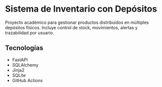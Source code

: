# Sistema de Inventario con Depósitos

Proyecto académico para gestionar productos distribuidos en múltiples depósitos físicos. Incluye control de stock, movimientos, alertas y trazabilidad por usuario.

## Tecnologías

- FastAPI
- SQLAlchemy
- Jinja2
- SQLite
- GitHub Actions

